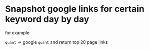 # Snapshot google links for certain keyword day by day

for example:

`quant` => google `quant` and return top 20 page links
